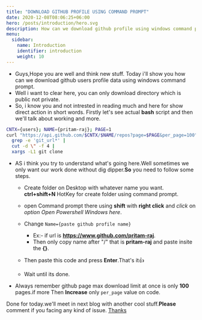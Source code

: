 ```yaml
---
title: "DOWNLOAD GITHUB PROFILE USING COMMAND PROMPT"
date: 2020-12-08T08:06:25+06:00
hero: /posts/introduction/hero.svg
description: How can we download github profile using windows command prompt?
menu:
  sidebar:
    name: Introduction
    identifier: introduction
    weight: 10
---
```


 - Guys,Hope you are well and think new stuff. Today i'll show you how can we download github users profile data using windows command prompt.
- Well i want to clear here, you can  only download directory which is public not private.
- So, i know you and not intrested in reading much and here for show direct action in short words. Firstly let's see actual **bash** script and then we'll talk about working and more.
```bash
CNTX={users}; NAME={pritam-raj}; PAGE=1
curl "https://api.github.com/$CNTX/$NAME/repos?page=$PAGE&per_page=100" |
  grep -e 'git_url*' |
  cut -d \" -f 4 |
  xargs -L1 git clone
```
- AS i think you try to understand what's going here.Well sometimes we only want our work done without dig dipper.**So** you need to  follow some steps.
  
     - Create folder on Desktop with whatever name you want. **ctrl+shift+N**   HotKey for create folder using command prompt.

     - open Command prompt there using **shift** with **right click** and *click* on *option* *Open Powershell Windows here*.
     - Change ```Name={paste github profile name}```
       -  Ex:- if url is **https://www.github.com/pritam-raj**.
       -  Then only copy name after "/" that is **pritam-raj** and paste insite the **{}**.
  -  Then paste this code and press **Enter**.That's it👍
  -  Wait until its done.
- Always remember github page max download limit at once is only **100** pages.if more Then **Increase** only ```per_page``` value on code.
  
Done for today.we'll meet in next blog with another cool stuff.**Please** comment if you  facing any kind of issue. [Thanks](https://pritam-raj.github.io)

